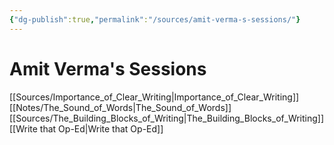 ```yaml
---
{"dg-publish":true,"permalink":"/sources/amit-verma-s-sessions/"}
---
```



# Amit Verma's Sessions

[[Sources/Importance_of_Clear_Writing\|Importance_of_Clear_Writing]]
[[Notes/The_Sound_of_Words\|The_Sound_of_Words]]
[[Sources/The_Building_Blocks_of_Writing\|The_Building_Blocks_of_Writing]]
[[Write that Op-Ed\|Write that Op-Ed]]
